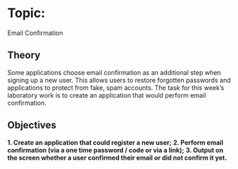 # Topic: 
Email Confirmation

## Theory
Some applications choose email confirmation as an additional step when signing up a new user.
This allows users to restore forgotten passwords and applications to protect from fake, spam
accounts. The task for this week’s laboratory work is to create an application that would
perform email confirmation.

## Objectives

__1. Create an application that could register a new user;__
__2. Perform email confirmation (via a one time password / code or via a link);__
__3. Output on the screen whether a user confirmed their email or did not confirm it yet.__

